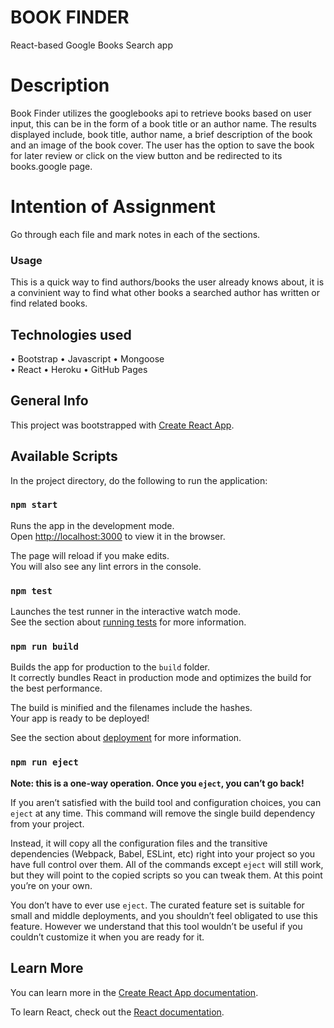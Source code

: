 # **BOOK FINDER**
React-based Google Books Search app

# **Description**
Book Finder utilizes the googlebooks api to retrieve books based on user input, this can be in the form of a book title or an author name.  The results displayed include, book title, author name, a brief description of the book and an image of the book cover.
The user has the option to save the book for later review or click on the view button and be redirected to its books.google page.

# **Intention of Assignment**
Go through each file and mark notes in each of the sections. 

### **Usage**
This is a quick way to find authors/books the user already knows about, it is a convinient way to find what other books a searched author has written or find related books.


## **Technologies used**
•   Bootstrap
•   Javascript
•   Mongoose  
•   React
•   Heroku
•   GitHub Pages


## **General Info**

This project was bootstrapped with [Create React App](https://github.com/facebook/create-react-app).

## Available Scripts

In the project directory, do the following to run the application: 

### `npm start`

Runs the app in the development mode.<br />
Open [http://localhost:3000](http://localhost:3000) to view it in the browser.

The page will reload if you make edits.<br />
You will also see any lint errors in the console.

### `npm test`

Launches the test runner in the interactive watch mode.<br />
See the section about [running tests](https://facebook.github.io/create-react-app/docs/running-tests) for more information.

### `npm run build`

Builds the app for production to the `build` folder.<br />
It correctly bundles React in production mode and optimizes the build for the best performance.

The build is minified and the filenames include the hashes.<br />
Your app is ready to be deployed!

See the section about [deployment](https://facebook.github.io/create-react-app/docs/deployment) for more information.

### `npm run eject`

**Note: this is a one-way operation. Once you `eject`, you can’t go back!**

If you aren’t satisfied with the build tool and configuration choices, you can `eject` at any time. This command will remove the single build dependency from your project.

Instead, it will copy all the configuration files and the transitive dependencies (Webpack, Babel, ESLint, etc) right into your project so you have full control over them. All of the commands except `eject` will still work, but they will point to the copied scripts so you can tweak them. At this point you’re on your own.

You don’t have to ever use `eject`. The curated feature set is suitable for small and middle deployments, and you shouldn’t feel obligated to use this feature. However we understand that this tool wouldn’t be useful if you couldn’t customize it when you are ready for it.

## Learn More

You can learn more in the [Create React App documentation](https://facebook.github.io/create-react-app/docs/getting-started).

To learn React, check out the [React documentation](https://reactjs.org/).

